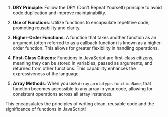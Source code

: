 

1. **DRY Principle**: Follow the DRY (Don't Repeat Yourself) principle to avoid code duplication and improve maintainability.

2. **Use of Functions**: Utilize functions to encapsulate repetitive code, promoting reusability and clarity.

3. **Higher-Order Functions**: A function that takes another function as an argument (often referred to as a callback function) is known as a higher-order function. This allows for greater flexibility in handling operations.

4. **First-Class Citizens**: Functions in JavaScript are first-class citizens, meaning they can be stored in variables, passed as arguments, and returned from other functions. This capability enhances the expressiveness of the language.

5. **Array Methods**: When you use `Array.prototype.functionName`, that function becomes accessible to any array in your code, allowing for consistent operations across all array instances.

This encapsulates the principles of writing clean, reusable code and the significance of functions in JavaScript!
